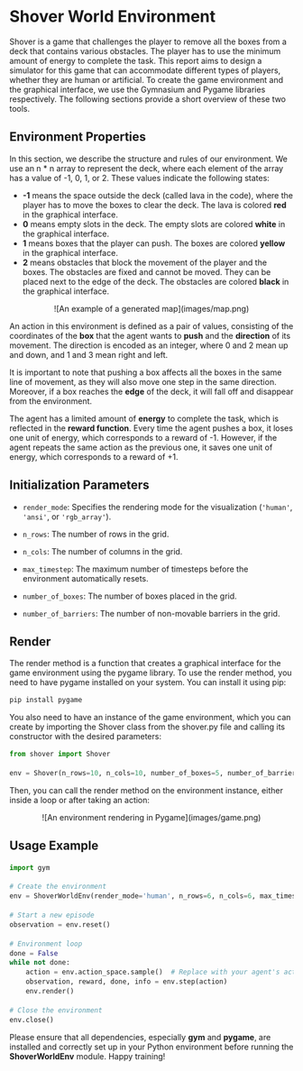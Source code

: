 # Shover World Environment
Shover is a game that challenges the player to remove all the boxes from a deck that contains various obstacles. The player has to use the minimum amount of energy to complete the task. This report aims to design a simulator for this game that can accommodate different types of players, whether they are human or artificial.
To create the game environment and the graphical interface, we use the Gymnasium and Pygame libraries respectively. The following sections provide a short overview of these two tools.

## Environment Properties
In this section, we describe the structure and rules of our environment. 
We use an n * n array to represent the deck, where each element of the array has a value of -1, 0, 1, or 2. These values indicate the following states:
- **-1** means the space outside the deck (called lava in the code), where the player has to move the boxes to clear the deck. The lava is colored **red** in the graphical interface.
- **0** means empty slots in the deck. The empty slots are colored **white** in the graphical interface.
- **1** means boxes that the player can push. The boxes are colored **yellow** in the graphical interface.
- **2** means obstacles that block the movement of the player and the boxes. The obstacles are fixed and cannot be moved. They can be placed next to the edge of the deck. The obstacles are colored **black** in the graphical interface.
<div align="center">
  ![An example of a generated map](images/map.png)
</div>

An action in this environment is defined as a pair of values, consisting of the coordinates of the **box** that the agent wants to **push** and the **direction** of its movement. The direction is encoded as an integer, where 0 and 2 mean up and down, and 1 and 3 mean right and left. 

It is important to note that pushing a box affects all the boxes in the same line of movement, as they will also move one step in the same direction. Moreover, if a box reaches the **edge** of the deck, it will fall off and disappear from the environment.

The agent has a limited amount of **energy** to complete the task, which is reflected in the **reward function**. Every time the agent pushes a box, it loses one unit of energy, which corresponds to a reward of -1. However, if the agent repeats the same action as the previous one, it saves one unit of energy, which corresponds to a reward of +1.

## Initialization Parameters
- `render_mode`: Specifies the rendering mode for the visualization (`'human'`, `'ansi'`, or `'rgb_array'`).

- `n_rows`: The number of rows in the grid.

- `n_cols`: The number of columns in the grid.

- `max_timestep`: The maximum number of timesteps before the environment automatically resets.

- `number_of_boxes`: The number of boxes placed in the grid.

- `number_of_barriers`: The number of non-movable barriers in the grid.

## Render
The render method is a function that creates a graphical interface for the game environment using the pygame library.
To use the render method, you need to have pygame installed on your system. You can install it using pip:

```bash
pip install pygame
```

You also need to have an instance of the game environment, which you can create by importing the Shover class from the shover.py file and calling its constructor with the desired parameters:

```python
from shover import Shover

env = Shover(n_rows=10, n_cols=10, number_of_boxes=5, number_of_barriers=10, render_mode="human")
```

Then, you can call the render method on the environment instance, either inside a loop or after taking an action:

<div align="center">
  ![An environment rendering in Pygame](images/game.png)
</div>

## Usage Example 
```python
import gym

# Create the environment
env = ShoverWorldEnv(render_mode='human', n_rows=6, n_cols=6, max_timestep=100, number_of_boxes=10, number_of_barriers=4)

# Start a new episode
observation = env.reset()

# Environment loop
done = False
while not done:
    action = env.action_space.sample()  # Replace with your agent's action
    observation, reward, done, info = env.step(action)
    env.render()

# Close the environment
env.close()
```
Please ensure that all dependencies, especially **gym** and **pygame**, are installed and correctly set up in your Python environment before running the **ShoverWorldEnv** module. Happy training!


